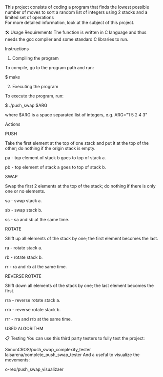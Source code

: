 This project consists of coding a program that finds the lowest possible number of moves to
sort a random list of integers using 2 stacks and a limited set of operations  
For more detailed information, look at the subject of this project.

🛠️ Usage
Requirements
The function is written in C language and thus needs the gcc compiler and some standard C libraries to run.

Instructions

1. Compiling the program

To compile, go to the program path and run:

$ make

2. Executing the program

To execute the program, run:

$ ./push_swap $ARG

where $ARG is a space separated list of integers, e.g. ARG="1 5 2 4 3"

Actions


PUSH

Take the first element at the top of one stack and put it at the top of the other; do nothing if the origin stack is empty.

pa - top element of stack b goes to top of stack a.

pb - top element of stack a goes to top of stack b.


SWAP

Swap the first 2 elements at the top of the stack; do nothing if there is only one or no elements.

sa - swap stack a.

sb - swap stack b.

ss - sa and sb at the same time.


ROTATE

Shift up all elements of the stack by one; the first element becomes the last.

ra - rotate stack a.

rb - rotate stack b.

rr - ra and rb at the same time.


REVERSE ROTATE

Shift down all elements of the stack by one; the last element becomes the first.

rra - reverse rotate stack a.

rrb - reverse rotate stack b.

rrr - rra and rrb at the same time.

USED ALGORITHM

📋 Testing
You can use this third party testers to fully test the project:

SimonCROS/push_swap_complexity_tester
laisarena/complete_push_swap_tester
And a useful to visualize the movements:

o-reo/push_swap_visualizaer
